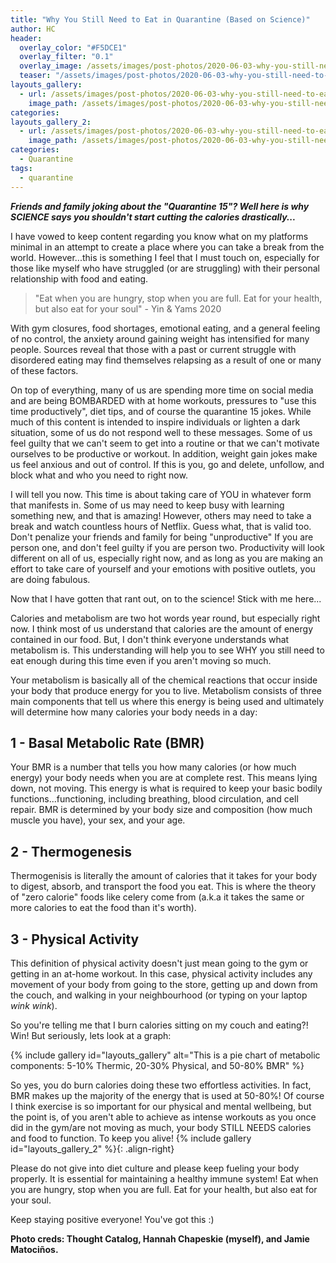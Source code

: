 ```yaml
---
title: "Why You Still Need to Eat in Quarantine (Based on Science)"
author: HC
header:
  overlay_color: "#F5DCE1"
  overlay_filter: "0.1"
  overlay_image: /assets/images/post-photos/2020-06-03-why-you-still-need-to-eat-in-quarentine-based-on-science/sad plate.png
  teaser: "/assets/images/post-photos/2020-06-03-why-you-still-need-to-eat-in-quarentine-based-on-science/sad plate.png"
layouts_gallery:
  - url: /assets/images/post-photos/2020-06-03-why-you-still-need-to-eat-in-quarentine-based-on-science/BMR 50-80%.png
    image_path: /assets/images/post-photos/2020-06-03-why-you-still-need-to-eat-in-quarentine-based-on-science/BMR 50-80%.png
categories:
layouts_gallery_2:
  - url: /assets/images/post-photos/2020-06-03-why-you-still-need-to-eat-in-quarentine-based-on-science/sign.jpg
    image_path: /assets/images/post-photos/2020-06-03-why-you-still-need-to-eat-in-quarentine-based-on-science/sign small.jpg
categories:
  - Quarantine
tags:
  - quarantine
---
```


***Friends and family joking about the "Quarantine 15"? Well here is why SCIENCE says you shouldn't start cutting the calories drastically...***

I have vowed to keep content regarding you know what on my platforms minimal in an attempt to create a place where you can take a break from the world. However...this is something I feel that I must touch on, especially for those like myself who have struggled (or are struggling) with their personal relationship with food and eating. 

> "Eat when you are hungry, stop when you are full. Eat for your health, but also eat for your soul" - Yin & Yams 2020

With gym closures, food shortages, emotional eating, and a general feeling of no control, the anxiety around gaining weight has intensified for many people. Sources reveal that those with a past or current struggle with disordered eating may find themselves relapsing as a result of one or many of these factors.

On top of everything, many of us are spending more time on social media and are being BOMBARDED with at home workouts, pressures to "use this time productively", diet tips, and of course the quarantine 15 jokes. While much of this content is intended to inspire individuals or lighten a dark situation, some of us do not respond well to these messages. Some of us feel guilty that we can't seem to get into a routine or that we can't  motivate ourselves to be productive or workout. In addition, weight gain jokes make us feel anxious and out of control. If this is you, go and delete, unfollow, and block what and who you need to right now. 

I will tell you now. This time is about taking care of YOU in whatever form that manifests in. Some of us may need to keep busy with learning something new, and that is amazing! However, others may need to take a break and watch countless hours of Netflix. Guess what, that is valid too. Don't penalize your friends and family for being "unproductive" If you are person one, and don't feel guilty if you are person two. Productivity will look different on all of us, especially right now, and as long as you are making an effort to take care of yourself and your emotions with positive outlets, you are doing fabulous. 

Now that I have gotten that rant out, on to the science! Stick with me here...

Calories and metabolism are two hot words year round, but especially right now. I think most of us understand that calories are the amount of energy contained in our food. But, I don't think everyone understands what metabolism is. This understanding will help you to see WHY you still need to eat enough during this time even if you aren't moving so much.

Your metabolism is basically all of the chemical reactions that occur inside your body that produce energy for you to live. Metabolism consists of three main components that tell us where this energy is being used and ultimately will determine how many calories your body needs in a day:

## 1 - Basal Metabolic Rate (BMR)
Your BMR is a number that tells you how many calories (or how much energy) your body needs when you are at complete rest. This means lying down, not moving. This energy is what is required to keep your basic bodily functions...functioning, including breathing, blood circulation, and cell repair. BMR is determined by your body size and composition (how much muscle you have), your sex, and your age. 

## 2 - Thermogenesis
Thermogenisis is literally the amount of calories that it takes for your body to digest, absorb, and transport the food you eat. This is where the theory of "zero calorie" foods like celery come from (a.k.a it takes the same or more calories to eat the food than it's worth).

## 3 - Physical Activity
This definition of physical activity doesn't just mean going to the gym or getting in an at-home workout. In this case, physical activity includes any movement of your body from going to the store, getting up and down from the couch, and walking in your neighbourhood (or typing on your laptop *wink wink*). 

So you're telling me that I burn calories sitting on my couch and eating?! Win! But seriously, lets look at a graph: 

{% include gallery id="layouts_gallery" alt="This is a pie chart of metabolic components: 5-10% Thermic, 20-30% Physical, and 50-80% BMR" %}

So yes, you do burn calories doing these two effortless activities. In fact, BMR makes up the majority of the energy that is used at 50-80%! Of course I think exercise is so important for our physical and mental wellbeing, but the point is, of you aren't able to achieve as intense workouts as you once did in the gym/are not moving as much, your body STILL NEEDS calories and food to function. To keep you alive! {% include gallery id="layouts_gallery_2" %}{: .align-right} <br>

Please do not give into diet culture and please keep fueling your body properly. It is essential for maintaining a healthy immune system! Eat when you are hungry, stop when you are full. Eat for your health, but also eat for your soul.

Keep staying positive everyone! You've got this :) 

**Photo creds: Thought Catalog, Hannah Chapeskie (myself), and Jamie Matociños.**
